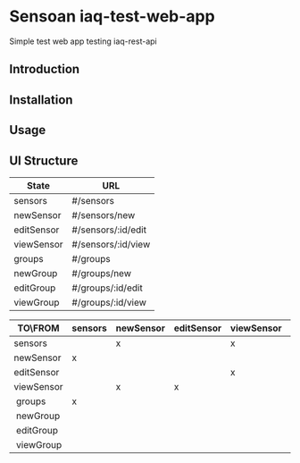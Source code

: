 # Sensoan iaq-test-web-app

Simple test web app testing iaq-rest-api
 
## Introduction

## Installation

## Usage

## UI Structure


| State           | URL                      |  
| --------------- | ------------------------ | 
| sensors         | #/sensors                |       
| newSensor       | #/sensors/new            |       
| editSensor      | #/sensors/:id/edit       |       
| viewSensor      | #/sensors/:id/view       |        
| groups          | #/groups                 |       
| newGroup        | #/groups/new             |       
| editGroup       | #/groups/:id/edit        |       
| viewGroup       | #/groups/:id/view        |       


                      
 | TO\FROM         | sensors | newSensor | editSensor | viewSensor | groups | newGroup | editGroup | viewGroup | 
 | --------------- | ------- | --------- | ---------- | ---------- | ------ | -------- | --------- | --------- | 
 | sensors         |         |     x     |            |     x      |    x   |          |           |           |      
 | newSensor       |   x     |           |            |            |        |          |           |           | 
 | editSensor      |         |           |            |     x      |        |          |           |           |    
 | viewSensor      |         |     x     |      x     |            |        |          |           |           |          
 | groups          |   x     |           |            |            |        |     x    |     x     |     x     |  
 | newGroup        |         |           |            |            |    x   |          |           |           |  
 | editGroup       |         |           |            |            |    x   |          |           |     x     |  
 | viewGroup       |         |           |            |            |    x   |          |           |           |   
 

